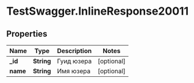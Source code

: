 # TestSwagger.InlineResponse20011

## Properties

Name | Type | Description | Notes
------------ | ------------- | ------------- | -------------
**_id** | **String** | Гуид юзера | [optional] 
**name** | **String** | Имя юзера | [optional] 


